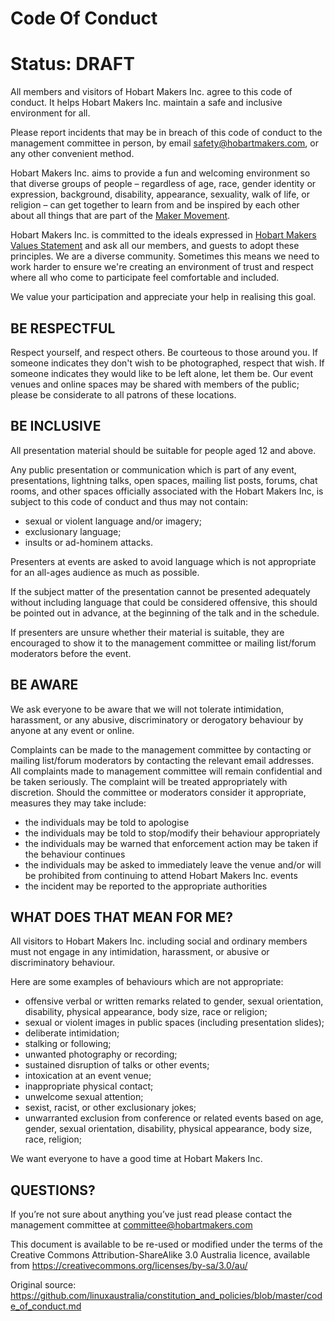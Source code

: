 # Code Of Conduct

# Status: DRAFT

All members and visitors of Hobart Makers Inc. agree to this code of conduct. It helps Hobart Makers Inc. maintain a safe and inclusive 
environment for all.

Please report incidents that may be in breach of this code of conduct to the management committee in person, by email 
safety@hobartmakers.com, or any other convenient method.

Hobart Makers Inc. aims to provide a fun and welcoming environment so that diverse groups of people – regardless of age, race, gender 
identity or expression, background, disability, appearance, sexuality, walk of life, or religion – can get together to learn from and be 
inspired by each other about all things that are part of the [Maker Movement](https://en.wikipedia.org/wiki/Maker_culture).

Hobart Makers Inc. is committed to the ideals expressed in [Hobart Makers Values Statement](ValuesStatement.md) and ask all our members, 
and guests to adopt these principles. We are a diverse community. Sometimes this means we need to work harder to ensure we're creating 
an environment of trust and respect where all who come to participate feel comfortable and included.

We value your participation and appreciate your help in realising this goal.

## BE RESPECTFUL

Respect yourself, and respect others. Be courteous to those around you. If someone indicates they don't wish to be photographed, respect 
that wish. If someone indicates they would like to be left alone, let them be. Our event venues and online spaces may be shared with 
members of the public; please be considerate to all patrons of these locations.

## BE INCLUSIVE

All presentation material should be suitable for people aged 12 and above.

Any public presentation or communication which is part of any event, presentations, lightning talks, open spaces, mailing list posts, 
forums, chat rooms, and other spaces officially associated with the Hobart Makers Inc, is subject to this code of conduct and thus may 
not contain:

* sexual or violent language and/or imagery;
* exclusionary language;
* insults or ad-hominem attacks.

Presenters at events are asked to avoid language which is not appropriate for an all-ages audience as much as possible.

If the subject matter of the presentation cannot be presented adequately without including language that could be considered offensive, 
this should be pointed out in advance, at the beginning of the talk and in the schedule.

If presenters are unsure whether their material is suitable, they are encouraged to show it to the management committee or mailing 
list/forum moderators before the event.

## BE AWARE

We ask everyone to be aware that we will not tolerate intimidation, harassment, or any abusive, discriminatory or derogatory behaviour 
by anyone at any event or online.

Complaints can be made to the management committee by contacting  or mailing list/forum moderators by contacting the relevant email 
addresses. All complaints made to management committee will remain confidential and be taken seriously. The complaint will be treated 
appropriately with discretion. Should the committee or moderators consider it appropriate, measures they may take include:

* the individuals may be told to apologise
* the individuals may be told to stop/modify their behaviour appropriately
* the individuals may be warned that enforcement action may be taken if the behaviour continues
* the individuals may be asked to immediately leave the venue and/or will be prohibited from continuing to attend Hobart Makers Inc. 
events
* the incident may be reported to the appropriate authorities


## WHAT DOES THAT MEAN FOR ME?

All visitors to Hobart Makers Inc. including social and ordinary members must not engage in any intimidation, harassment, or abusive or 
discriminatory behaviour.

Here are some examples of behaviours  which are not appropriate:

* offensive verbal or written remarks related to gender, sexual orientation, disability, physical appearance, body size, race or 
religion;
* sexual or violent images in public spaces (including presentation slides);
* deliberate intimidation;
* stalking or following;
* unwanted photography or recording;
* sustained disruption of talks or other events;
* intoxication at an event venue;
* inappropriate physical contact;
* unwelcome sexual attention;
* sexist, racist, or other exclusionary jokes;
* unwarranted exclusion from conference or related events based on age, gender, sexual orientation, disability, physical appearance, 
body size, race, religion;

We want everyone to have a good time at Hobart Makers Inc.

## QUESTIONS?

If you’re not sure about anything you’ve just read please contact the management committee at committee@hobartmakers.com

This document is available to be re-used or modified under the terms of the Creative Commons Attribution-ShareAlike 3.0 Australia 
licence, available from https://creativecommons.org/licenses/by-sa/3.0/au/

Original source: https://github.com/linuxaustralia/constitution_and_policies/blob/master/code_of_conduct.md

